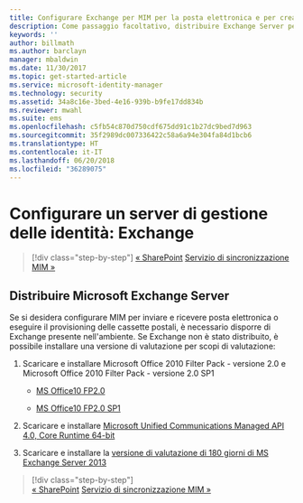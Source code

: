 ```yaml
---
title: Configurare Exchange per MIM per la posta elettronica e per creare cassette postali | Documentazione Microsoft
description: Come passaggio facoltativo, distribuire Exchange Server per abilitare l'invio della posta elettronica e la creazione di cassette postali in MIM 2016.
keywords: ''
author: billmath
ms.author: barclayn
manager: mbaldwin
ms.date: 11/30/2017
ms.topic: get-started-article
ms.service: microsoft-identity-manager
ms.technology: security
ms.assetid: 34a8c16e-3bed-4e16-939b-b9fe17dd834b
ms.reviewer: mwahl
ms.suite: ems
ms.openlocfilehash: c5fb54c870d750cdf675dd91c1b27dc9bed7d963
ms.sourcegitcommit: 35f2989dc007336422c58a6a94e304fa84d1bcb6
ms.translationtype: HT
ms.contentlocale: it-IT
ms.lasthandoff: 06/20/2018
ms.locfileid: "36289075"
---
```

# <a name="set-up-an-identity-management-server-exchange"></a>Configurare un server di gestione delle identità: Exchange

> [!div class="step-by-step"]
> [« SharePoint](prepare-server-sharepoint.md)
> [Servizio di sincronizzazione MIM »](install-mim-sync.md)

## <a name="deploy-microsoft-exchange-server"></a>Distribuire Microsoft Exchange Server
Se si desidera configurare MIM per inviare e ricevere posta elettronica o eseguire il provisioning delle cassette postali, è necessario disporre di Exchange presente nell'ambiente. Se Exchange non è stato distribuito, è possibile installare una versione di valutazione per scopi di valutazione:

1. Scaricare e installare Microsoft Office 2010 Filter Pack - versione 2.0 e Microsoft Office 2010 Filter Pack - versione 2.0 SP1

    - [MS Office10 FP2.0](http://www.microsoft.com/download/details.aspx?id=17062)

    - [MS Office10 FP2.0 SP1](http://www.microsoft.com/download/details.aspx?id=26604)

2. Scaricare e installare [Microsoft Unified Communications Managed API 4.0, Core Runtime 64-bit](http://www.microsoft.com/download/details.aspx?id=34992)

3. Scaricare e installare la [versione di valutazione di 180 giorni di MS Exchange Server 2013](http://www.microsoft.com/evalcenter/evaluate-exchange-server-2013)

> [!div class="step-by-step"]  
> [« SharePoint](prepare-server-sharepoint.md)
> [Servizio di sincronizzazione MIM »](install-mim-sync.md)
